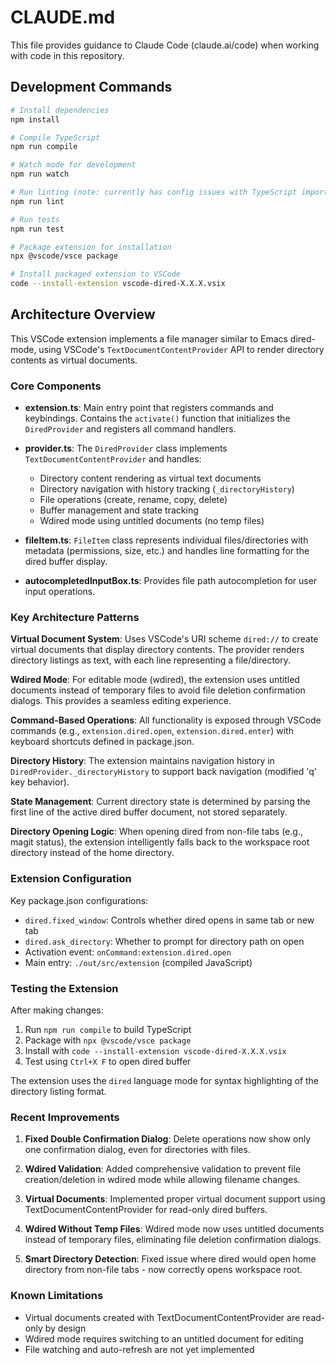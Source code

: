 # CLAUDE.md

This file provides guidance to Claude Code (claude.ai/code) when working with code in this repository.

## Development Commands

```bash
# Install dependencies
npm install

# Compile TypeScript
npm run compile

# Watch mode for development
npm run watch

# Run linting (note: currently has config issues with TypeScript imports)
npm run lint

# Run tests
npm run test

# Package extension for installation
npx @vscode/vsce package

# Install packaged extension to VSCode
code --install-extension vscode-dired-X.X.X.vsix
```

## Architecture Overview

This VSCode extension implements a file manager similar to Emacs dired-mode, using VSCode's `TextDocumentContentProvider` API to render directory contents as virtual documents.

### Core Components

- **extension.ts**: Main entry point that registers commands and keybindings. Contains the `activate()` function that initializes the `DiredProvider` and registers all command handlers.

- **provider.ts**: The `DiredProvider` class implements `TextDocumentContentProvider` and handles:
  - Directory content rendering as virtual text documents
  - Directory navigation with history tracking (`_directoryHistory`)
  - File operations (create, rename, copy, delete)
  - Buffer management and state tracking
  - Wdired mode using untitled documents (no temp files)

- **fileItem.ts**: `FileItem` class represents individual files/directories with metadata (permissions, size, etc.) and handles line formatting for the dired buffer display.

- **autocompletedInputBox.ts**: Provides file path autocompletion for user input operations.

### Key Architecture Patterns

**Virtual Document System**: Uses VSCode's URI scheme `dired://` to create virtual documents that display directory contents. The provider renders directory listings as text, with each line representing a file/directory.

**Wdired Mode**: For editable mode (wdired), the extension uses untitled documents instead of temporary files to avoid file deletion confirmation dialogs. This provides a seamless editing experience.

**Command-Based Operations**: All functionality is exposed through VSCode commands (e.g., `extension.dired.open`, `extension.dired.enter`) with keyboard shortcuts defined in package.json.

**Directory History**: The extension maintains navigation history in `DiredProvider._directoryHistory` to support back navigation (modified 'q' key behavior).

**State Management**: Current directory state is determined by parsing the first line of the active dired buffer document, not stored separately.

**Directory Opening Logic**: When opening dired from non-file tabs (e.g., magit status), the extension intelligently falls back to the workspace root directory instead of the home directory.

### Extension Configuration

Key package.json configurations:
- `dired.fixed_window`: Controls whether dired opens in same tab or new tab
- `dired.ask_directory`: Whether to prompt for directory path on open
- Activation event: `onCommand:extension.dired.open`
- Main entry: `./out/src/extension` (compiled JavaScript)

### Testing the Extension

After making changes:
1. Run `npm run compile` to build TypeScript
2. Package with `npx @vscode/vsce package`
3. Install with `code --install-extension vscode-dired-X.X.X.vsix`
4. Test using `Ctrl+X F` to open dired buffer

The extension uses the `dired` language mode for syntax highlighting of the directory listing format.

### Recent Improvements

1. **Fixed Double Confirmation Dialog**: Delete operations now show only one confirmation dialog, even for directories with files.

2. **Wdired Validation**: Added comprehensive validation to prevent file creation/deletion in wdired mode while allowing filename changes.

3. **Virtual Documents**: Implemented proper virtual document support using TextDocumentContentProvider for read-only dired buffers.

4. **Wdired Without Temp Files**: Wdired mode now uses untitled documents instead of temporary files, eliminating file deletion confirmation dialogs.

5. **Smart Directory Detection**: Fixed issue where dired would open home directory from non-file tabs - now correctly opens workspace root.

### Known Limitations

- Virtual documents created with TextDocumentContentProvider are read-only by design
- Wdired mode requires switching to an untitled document for editing
- File watching and auto-refresh are not yet implemented